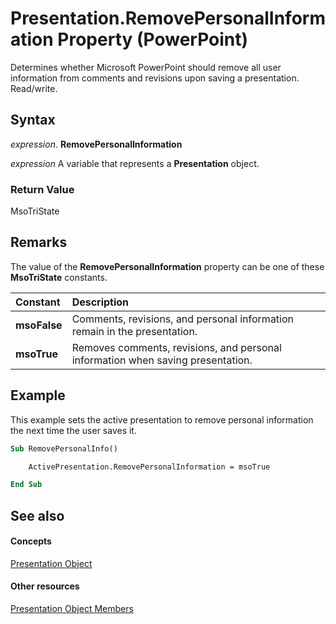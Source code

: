 
# Presentation.RemovePersonalInformation Property (PowerPoint)

Determines whether Microsoft PowerPoint should remove all user information from comments and revisions upon saving a presentation. Read/write.


## Syntax

 _expression_. **RemovePersonalInformation**

 _expression_ A variable that represents a **Presentation** object.


### Return Value

MsoTriState


## Remarks

The value of the  **RemovePersonalInformation** property can be one of these **MsoTriState** constants.



|**Constant**|**Description**|
|:-----|:-----|
|**msoFalse**| Comments, revisions, and personal information remain in the presentation.|
|**msoTrue**| Removes comments, revisions, and personal information when saving presentation.|

## Example

This example sets the active presentation to remove personal information the next time the user saves it.


```vb
Sub RemovePersonalInfo()

    ActivePresentation.RemovePersonalInformation = msoTrue

End Sub
```


## See also


#### Concepts


[Presentation Object](ec75cf52-69f8-d35b-0a26-4a8da8a9683f.md)
#### Other resources


[Presentation Object Members](b3538c7e-5fd9-d34d-ab5c-0105dbd516d0.md)
